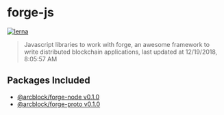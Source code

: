 # forge-js

[![lerna](https://img.shields.io/badge/maintained%20with-lerna-cc00ff.svg)](https://lernajs.io/)

> Javascript libraries to work with forge, an awesome framework to write distributed blockchain applications, last updated at 12/19/2018, 8:05:57 AM

## Packages Included

- [@arcblock/forge-node v0.1.0](./packages/forge-node)
- [@arcblock/forge-proto v0.1.0](./packages/forge-proto)

